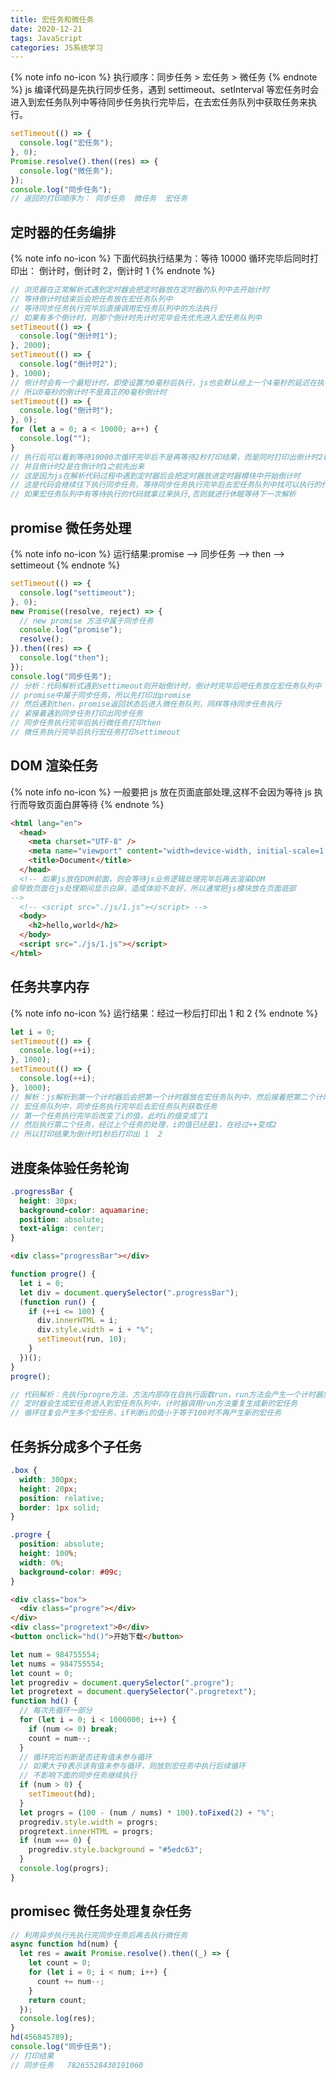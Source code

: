 ```yaml
---
title: 宏任务和微任务
date: 2020-12-21
tags: JavaScript
categories: JS系统学习
---
```



{% note info no-icon %}
执行顺序：同步任务 > 宏任务 > 微任务
{% endnote %}
js 编译代码是先执行同步任务，遇到 settimeout、setInterval 等宏任务时会进入到宏任务队列中等待同步任务执行完毕后，在去宏任务队列中获取任务来执行。

```js
setTimeout(() => {
  console.log("宏任务");
}, 0);
Promise.resolve().then((res) => {
  console.log("微任务");
});
console.log("同步任务");
// 返回的打印顺序为： 同步任务  微任务  宏任务
```

## 定时器的任务编排

{% note info no-icon %}
下面代码执行结果为：等待 10000 循环完毕后同时打印出： 倒计时，倒计时 2，倒计时 1
{% endnote %}

```js
// 浏览器在正常解析式遇到定时器会把定时器放在定时器的队列中去开始计时
// 等待倒计时结束后会把任务放在宏任务队列中
// 等待同步任务执行完毕后直接调用宏任务队列中的方法执行
// 如果有多个倒计时，则那个倒计时先计时完毕会先优先进入宏任务队列中
setTimeout(() => {
  console.log("倒计时1");
}, 2000);
setTimeout(() => {
  console.log("倒计时2");
}, 1000);
// 倒计时会有一个最短计时，即使设置为0毫秒后执行，js也会默认给上一个4毫秒的延迟在执行
// 所以0毫秒的倒计时不是真正的0毫秒倒计时
setTimeout(() => {
  console.log("倒计时");
}, 0);
for (let a = 0; a < 10000; a++) {
  console.log("");
}
// 执行后可以看到等待10000次循环完毕后不是再等待2秒打印结果，而是同时打印出倒计时2和倒计时1
// 并且倒计时2是在倒计时1之前先出来
// 这是因为js在解析代码过程中遇到定时器后会把定时器放进定时器模块中开始倒计时
// 这是代码会继续往下执行同步任务，等待同步任务执行完毕后去宏任务队列中找可以执行的代码
// 如果宏任务队列中有等待执行的代码就拿过来执行,否则就进行休眠等待下一次解析
```

## promise 微任务处理

{% note info no-icon %}
运行结果:promise --> 同步任务 --> then --> settimeout
{% endnote %}

```js
setTimeout(() => {
  console.log("settimeout");
}, 0);
new Promise((resolve, reject) => {
  // new promise 方法中属于同步任务
  console.log("promise");
  resolve();
}).then((res) => {
  console.log("then");
});
console.log("同步任务");
// 分析：代码解析式遇到settimeout则开始倒计时，倒计时完毕后吧任务放在宏任务队列中
// promise中属于同步任务，所以先打印出promise
// 然后遇到then，promise返回状态后进入微任务队列，同样等待同步任务执行
// 紧接着遇到同步任务打印出同步任务
// 同步任务执行完毕后执行微任务打印then
// 微任务执行完毕后执行宏任务打印settimeout
```

## DOM 渲染任务

{% note info no-icon %}
一般要把 js 放在页面底部处理,这样不会因为等待 js 执行而导致页面白屏等待
{% endnote %}

```html
<html lang="en">
  <head>
    <meta charset="UTF-8" />
    <meta name="viewport" content="width=device-width, initial-scale=1.0" />
    <title>Document</title>
  </head>
  <!-- 如果js放在DOM前面，则会等待js业务逻辑处理完毕后再去渲染DOM
会导致页面在js处理期间显示白屏，造成体验不友好，所以通常把js模块放在页面底部
-->
  <!-- <script src="./js/1.js"></script> -->
  <body>
    <h2>hello,world</h2>
  </body>
  <script src="./js/1.js"></script>
</html>
```

## 任务共享内存

{% note info no-icon %}
运行结果：经过一秒后打印出 1 和 2
{% endnote %}

```js
let i = 0;
setTimeout(() => {
  console.log(++i);
}, 1000);
setTimeout(() => {
  console.log(++i);
}, 1000);
// 解析：js解析到第一个计时器后会把第一个计时器放在宏任务队列中，然后接着把第二个计时器放在
// 宏任务队列中，同步任务执行完毕后去宏任务队列获取任务
// 第一个任务执行完毕后改变了i的值，此时i的值变成了1
// 然后执行第二个任务，经过上个任务的处理，i的值已经是1，在经过++变成2
// 所以打印结果为倒计时1秒后打印出 1  2
```

## 进度条体验任务轮询

```css
.progressBar {
  height: 30px;
  background-color: aquamarine;
  position: absolute;
  text-align: center;
}
```

```html
<div class="progressBar"></div>
```

```js
function progre() {
  let i = 0;
  let div = document.querySelector(".progressBar");
  (function run() {
    if (++i <= 100) {
      div.innerHTML = i;
      div.style.width = i + "%";
      setTimeout(run, 10);
    }
  })();
}
progre();

// 代码解析：先执行progre方法，方法内部存在自执行函数run，run方法会产生一个计时器放在
// 定时器会生成宏任务进入到宏任务队列中，计时器调用run方法重复生成新的宏任务
// 循环往复会产生多个宏任务，if判断i的值小于等于100时不再产生新的宏任务
```

## 任务拆分成多个子任务

```css
.box {
  width: 300px;
  height: 20px;
  position: relative;
  border: 1px solid;
}

.progre {
  position: absolute;
  height: 100%;
  width: 0%;
  background-color: #09c;
}
```

```html
<div class="box">
  <div class="progre"></div>
</div>
<div class="progretext">0</div>
<button onclick="hd()">开始下载</button>
```

```js
let num = 984755554;
let nums = 984755554;
let count = 0;
let progrediv = document.querySelector(".progre");
let progretext = document.querySelector(".progretext");
function hd() {
  // 每次先循环一部分
  for (let i = 0; i < 1000000; i++) {
    if (num <= 0) break;
    count = num--;
  }
  // 循环完后判断是否还有值未参与循环
  // 如果大于0表示该有值未参与循环，则放到宏任务中执行后续循环
  // 不影响下面的同步任务继续执行
  if (num > 0) {
    setTimeout(hd);
  }
  let progrs = (100 - (num / nums) * 100).toFixed(2) + "%";
  progrediv.style.width = progrs;
  progretext.innerHTML = progrs;
  if (num === 0) {
    progrediv.style.background = "#5edc63";
  }
  console.log(progrs);
}
```

## promisec 微任务处理复杂任务

```js
// 利用异步执行先执行完同步任务后再去执行微任务
async function hd(num) {
  let res = await Promise.resolve().then((_) => {
    let count = 0;
    for (let i = 0; i < num; i++) {
      count += num--;
    }
    return count;
  });
  console.log(res);
}
hd(456845789);
console.log("同步任务");
// 打印结果
// 同步任务   78265528430191060
```
